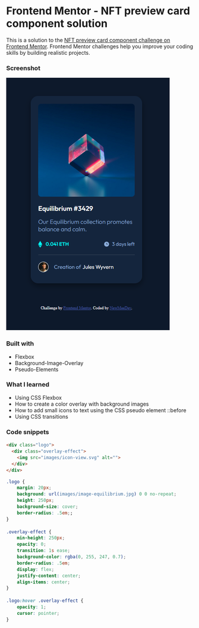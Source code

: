# Frontend Mentor - NFT preview card component solution

This is a solution to the [NFT preview card component challenge on Frontend Mentor](https://www.frontendmentor.io/challenges/nft-preview-card-component-SbdUL_w0U). Frontend Mentor challenges help you improve your coding skills by building realistic projects. 



### Screenshot

![](./screen.png)


### Built with

- Flexbox
- Background-Image-Overlay
- Pseudo-Elements

### What I learned

- Using CSS Flexbox
- How to create a color overlay with background images
- How to add small icons to text using the CSS pseudo element ::before
- Using CSS transitions

### Code snippets

```html
<div class="logo">
  <div class="overlay-effect">
    <img src="images/icon-view.svg" alt="">
  </div>
</div>
```

```css
.logo {
    margin: 20px;
    background: url(images/image-equilibrium.jpg) 0 0 no-repeat; 
    height: 250px;
    background-size: cover;
    border-radius: .5em;;
}

.overlay-effect {
    min-height: 250px;
    opacity: 0;
    transition: 1s ease;
    background-color: rgba(0, 255, 247, 0.7);
    border-radius: .5em;
    display: flex;
    justify-content: center;
    align-items: center;
}

.logo:hover .overlay-effect {
    opacity: 1;
    cursor: pointer;
}
```